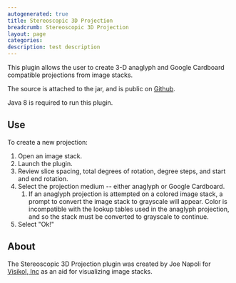 ```yaml
---
autogenerated: true
title: Stereoscopic 3D Projection
breadcrumb: Stereoscopic 3D Projection
layout: page
categories: 
description: test description
---
```


This plugin allows the user to create 3-D anaglyph and Google Cardboard compatible projections from image stacks.

The source is attached to the jar, and is public on [Github](https://github.com/Joe-Napoli/Stereoscopic_3D_Projection).

Java 8 is required to run this plugin.

Use
---

To create a new projection:

1.  Open an image stack.
2.  Launch the plugin.
3.  Review slice spacing, total degrees of rotation, degree steps, and start and end rotation.
4.  Select the projection medium -- either anaglyph or Google Cardboard.
    1.  If an anaglyph projection is attempted on a colored image stack, a prompt to convert the image stack to grayscale will appear. Color is incompatible with the lookup tables used in the anaglyph projection, and so the stack must be converted to grayscale to continue.
5.  Select "Ok!"

About
-----

The Stereoscopic 3D Projection plugin was created by Joe Napoli for [Visikol, Inc](https://visikol.com) as an aid for visualizing image stacks.
